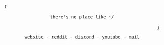 <p align='left'><samp>「</samp></p>
<p align="center"><samp>there's no place like ~/</samp></p>
<p align='right'><samp>」</samp></p>

<div align="center">
  <p>
    <samp>
    <a href="https://p3nguin-kun.github.io">website</a> - 
    <a href="https://reddit.com/u/kh4nhhi3n">reddit</a> - 
    <a href="https://discord.gg/fxeSRbVfkK">discord</a> - 
    <a href="https://youtube.com//@p3nguin-kun">youtube</a> - 
    <a href="mailto:p3nguinkun@proton.me">mail</a>
    </samp>
  </p>
